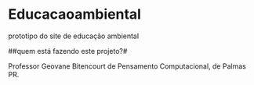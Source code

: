 # Educacaoambiental
prototipo do site de educação ambiental

##quem está fazendo este projeto?#

Professor Geovane Bitencourt de Pensamento Computacional, de Palmas PR.
